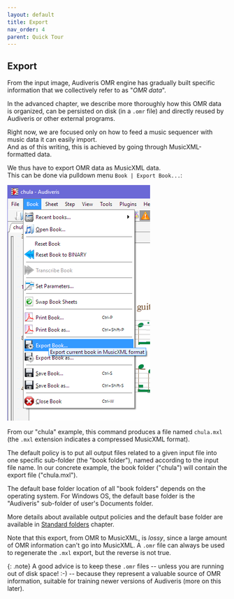 ```yaml
---
layout: default
title: Export
nav_order: 4
parent: Quick Tour
---
```

## Export

From the input image, Audiveris OMR engine has gradually built specific information that we
collectively refer to as "_OMR data_".

In the advanced chapter, we describe more thoroughly how this OMR data is organized, can be
persisted on disk (in a `.omr` file) and directly reused by Audiveris or other external programs.

Right now, we are focused only on how to feed a music sequencer with music data it can easily import.  
And as of this writing, this is achieved by going through MusicXML-formatted data.

We thus have to export OMR data as MusicXML data.  
This can be done via pulldown menu `Book | Export Book...`:

![](../assets/images/book_export.png)

From our "chula" example, this command produces a file named `chula.mxl`
(the `.mxl` extension indicates a compressed MusicXML format).

The default policy is to put all output files related to a given input file into one specific sub-folder
(the "book folder"), named according to the input file name.
In our concrete example, the book folder ("chula") will contain the export file ("chula.mxl").

The default base folder location of all "book folders" depends on the operating system.
For Windows OS, the default base folder is the "Audiveris" sub-folder of user's Documents folder.

More details about available output policies and the default base folder are available in
[Standard folders](../folders/standard.md) chapter.

Note that this export, from OMR to MusicXML,  is _lossy_, since a large amount of OMR
information can't go into MusicXML.
A `.omr` file can always be used to regenerate the `.mxl` export, but the reverse is not true.

{: .note}
A good advice is to keep these `.omr` files
-- unless you are running out of disk space! :-) --
because they represent a valuable source of OMR information,
suitable for training newer versions of Audiveris (more on this later).
